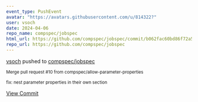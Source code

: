 ```yaml
---
event_type: PushEvent
avatar: "https://avatars.githubusercontent.com/u/814322?"
user: vsoch
date: 2024-04-06
repo_name: compspec/jobspec
html_url: https://github.com/compspec/jobspec/commit/b062fac60bd86f72a50747647743659ae7b7f318
repo_url: https://github.com/compspec/jobspec
---
```


<a href='https://github.com/vsoch' target='_blank'>vsoch</a> pushed to <a href='https://github.com/compspec/jobspec' target='_blank'>compspec/jobspec</a>

<small>Merge pull request #10 from compspec/allow-parameter-properties

fix: nest parameter properties in their own section</small>

<a href='https://github.com/compspec/jobspec/commit/b062fac60bd86f72a50747647743659ae7b7f318' target='_blank'>View Commit</a>